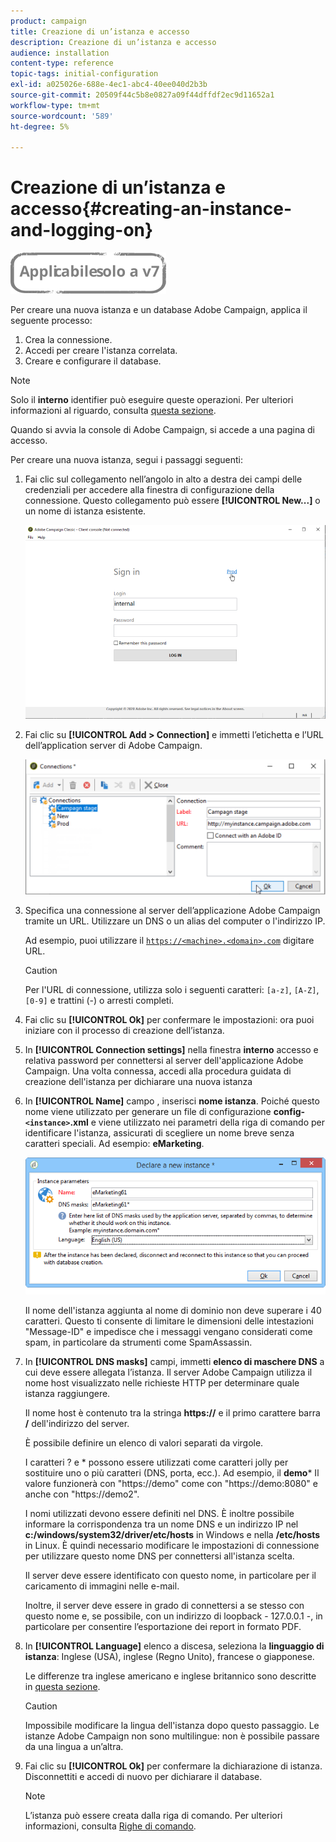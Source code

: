 ```yaml
---
product: campaign
title: Creazione di un’istanza e accesso
description: Creazione di un’istanza e accesso
audience: installation
content-type: reference
topic-tags: initial-configuration
exl-id: a025026e-688e-4ec1-abc4-40ee040d2b3b
source-git-commit: 20509f44c5b8e0827a09f44dffdf2ec9d11652a1
workflow-type: tm+mt
source-wordcount: '589'
ht-degree: 5%

---
```


# Creazione di un’istanza e accesso{#creating-an-instance-and-logging-on}

![](../../assets/v7-only.svg)

Per creare una nuova istanza e un database Adobe Campaign, applica il seguente processo:

1. Crea la connessione.
1. Accedi per creare l&#39;istanza correlata.
1. Creare e configurare il database.

>[!NOTE]
>
>Solo il **interno** identifier può eseguire queste operazioni. Per ulteriori informazioni al riguardo, consulta [questa sezione](../../installation/using/configuring-campaign-server.md#internal-identifier).

Quando si avvia la console di Adobe Campaign, si accede a una pagina di accesso.

Per creare una nuova istanza, segui i passaggi seguenti:

1. Fai clic sul collegamento nell’angolo in alto a destra dei campi delle credenziali per accedere alla finestra di configurazione della connessione. Questo collegamento può essere **[!UICONTROL New...]** o un nome di istanza esistente.

   ![](assets/s_ncs_install_define_connection_01.png)

1. Fai clic su **[!UICONTROL Add > Connection]** e immetti l’etichetta e l’URL dell’application server di Adobe Campaign.

   ![](assets/s_ncs_install_define_connection_02.png)

1. Specifica una connessione al server dell’applicazione Adobe Campaign tramite un URL. Utilizzare un DNS o un alias del computer o l&#39;indirizzo IP.

   Ad esempio, puoi utilizzare il [`https://<machine>.<domain>.com`](https://myserver.adobe.com) digitare URL.

   >[!CAUTION]
   >
   >Per l&#39;URL di connessione, utilizza solo i seguenti caratteri: `[a-z]`, `[A-Z]`, `[0-9]` e trattini (-) o arresti completi.

1. Fai clic su **[!UICONTROL Ok]** per confermare le impostazioni: ora puoi iniziare con il processo di creazione dell’istanza.
1. In **[!UICONTROL Connection settings]** nella finestra **interno** accesso e relativa password per connettersi al server dell&#39;applicazione Adobe Campaign. Una volta connessa, accedi alla procedura guidata di creazione dell&#39;istanza per dichiarare una nuova istanza
1. In **[!UICONTROL Name]** campo , inserisci **nome istanza**. Poiché questo nome viene utilizzato per generare un file di configurazione **config-`<instance>`.xml** e viene utilizzato nei parametri della riga di comando per identificare l&#39;istanza, assicurati di scegliere un nome breve senza caratteri speciali. Ad esempio: **eMarketing**.

   ![](assets/s_ncs_install_create_instance.png)

   Il nome dell&#39;istanza aggiunta al nome di dominio non deve superare i 40 caratteri. Questo ti consente di limitare le dimensioni delle intestazioni &quot;Message-ID&quot; e impedisce che i messaggi vengano considerati come spam, in particolare da strumenti come SpamAssassin.

1. In **[!UICONTROL DNS masks]** campi, immetti **elenco di maschere DNS** a cui deve essere allegata l’istanza. Il server Adobe Campaign utilizza il nome host visualizzato nelle richieste HTTP per determinare quale istanza raggiungere.

   Il nome host è contenuto tra la stringa **https://** e il primo carattere barra **/** dell&#39;indirizzo del server.

   È possibile definire un elenco di valori separati da virgole.

   I caratteri ? e * possono essere utilizzati come caratteri jolly per sostituire uno o più caratteri (DNS, porta, ecc.). Ad esempio, il **demo*** Il valore funzionerà con &quot;https://demo&quot; come con &quot;https://demo:8080&quot; e anche con &quot;https://demo2&quot;.

   I nomi utilizzati devono essere definiti nel DNS. È inoltre possibile informare la corrispondenza tra un nome DNS e un indirizzo IP nel **c:/windows/system32/driver/etc/hosts** in Windows e nella **/etc/hosts** in Linux. È quindi necessario modificare le impostazioni di connessione per utilizzare questo nome DNS per connettersi all&#39;istanza scelta.

   Il server deve essere identificato con questo nome, in particolare per il caricamento di immagini nelle e-mail.

   Inoltre, il server deve essere in grado di connettersi a se stesso con questo nome e, se possibile, con un indirizzo di loopback - 127.0.0.1 -, in particolare per consentire l’esportazione dei report in formato PDF.

1. In **[!UICONTROL Language]** elenco a discesa, seleziona la **linguaggio di istanza**: Inglese (USA), inglese (Regno Unito), francese o giapponese.

   Le differenze tra inglese americano e inglese britannico sono descritte in [questa sezione](../../platform/using/adobe-campaign-workspace.md#date-and-time).

   >[!CAUTION]
   >
   >Impossibile modificare la lingua dell&#39;istanza dopo questo passaggio. Le istanze Adobe Campaign non sono multilingue: non è possibile passare da una lingua a un’altra.

1. Fai clic su **[!UICONTROL Ok]** per confermare la dichiarazione di istanza. Disconnettiti e accedi di nuovo per dichiarare il database.

   >[!NOTE]
   >
   >L’istanza può essere creata dalla riga di comando. Per ulteriori informazioni, consulta [Righe di comando](../../installation/using/command-lines.md).
